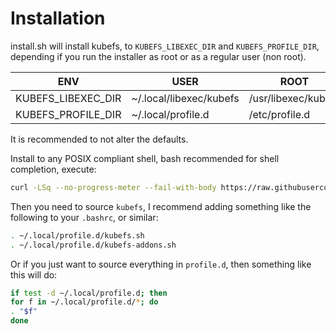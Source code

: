 # Installation

install.sh will install kubefs, to `KUBEFS_LIBEXEC_DIR` and `KUBEFS_PROFILE_DIR`, depending if you run the installer as root or as a regular user (non root).

|         ENV        |           USER          |        ROOT         |
|--------------------|-------------------------|---------------------|
| KUBEFS_LIBEXEC_DIR | ~/.local/libexec/kubefs | /usr/libexec/kubefs |
| KUBEFS_PROFILE_DIR | ~/.local/profile.d      | /etc/profile.d      |

It is recommended to not alter the defaults.

Install to any POSIX compliant shell, bash recommended for shell completion, execute:

```sh
curl -LSq --no-progress-meter --fail-with-body https://raw.githubusercontent.com/dxlr8r/kubefs/master/install.sh | sh -
```

Then you need to source `kubefs`, I recommend adding something like the following to your `.bashrc`, or similar:

```sh
. ~/.local/profile.d/kubefs.sh
. ~/.local/profile.d/kubefs-addons.sh
```

Or if you just want to source everything in `profile.d`, then something like this will do:

```sh
if test -d ~/.local/profile.d; then
for f in ~/.local/profile.d/*; do
. "$f"
done
```
